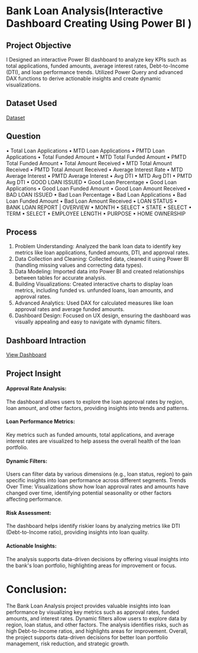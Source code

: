 # Bank Loan Analysis(Interactive Dashboard Creating Using Power BI )

## Project Objective
I Designed an interactive Power BI dashboard to analyze key KPIs such as total applications, funded amounts, average interest rates, Debt-to-Income (DTI), and loan performance trends. Utilized Power Query and advanced DAX functions to derive actionable insights and create dynamic visualizations.

## Dataset Used
<a href="https://github.com/Aklakh123/Bank-Loan-Ananlysis-Dashboard/blob/main/financial_loan%20(1).csv">Dataset</a>

## Question
•	Total Loan Applications 
•	MTD Loan Applications 
•	PMTD Loan Applications
•	Total Funded Amount 
•	MTD Total Funded Amount
•	PMTD Total Funded Amount
•	Total Amount Received
•	MTD Total Amount Received
•	PMTD Total Amount Received
•	Average Interest Rate
•	MTD Average Interest
•	PMTD Average Interest
•	Avg DTI
•	MTD Avg DTI
•	PMTD Avg DTI
•	GOOD LOAN ISSUED
•	Good Loan Percentage
•	Good Loan Applications
•	Good Loan Funded Amount
•	Good Loan Amount Received
•	BAD LOAN ISSUED
•	Bad Loan Percentage 
•	Bad Loan Applications 
•	Bad Loan Funded Amount 
•	Bad Loan Amount Received
•	LOAN STATUS
•	BANK LOAN REPORT | OVERVIEW
•	MONTH
•	SELECT 
•	STATE
•	SELECT 
•	TERM
•	SELECT 
•	EMPLOYEE LENGTH
•	PURPOSE
•	HOME OWNERSHIP

## Process
1.	Problem Understanding: Analyzed the bank loan data to identify key metrics like loan applications, funded amounts, DTI, and approval rates.
2.	Data Collection and Cleaning: Collected data, cleaned it using Power BI (handling missing values and correcting data types).
3.	Data Modeling: Imported data into Power BI and created relationships between tables for accurate analysis.
4.	Building Visualizations: Created interactive charts to display loan metrics, including funded vs. unfunded loans, loan amounts, and approval rates.
5.	Advanced Analytics: Used DAX for calculated measures like loan approval rates and average funded amounts.
6.	Dashboard Design: Focused on UX design, ensuring the dashboard was visually appealing and easy to navigate with dynamic filters.

## Dashboard Intraction
<a href="https://github.com/Aklakh123/Bank-Loan-Ananlysis-Dashboard/blob/main/project_report.pdf">View Dashboard</a>

## Project Insight 
#### Approval Rate Analysis: 
The dashboard allows users to explore the loan approval rates by region, loan amount, and other factors, providing insights into trends and patterns.
#### Loan Performance Metrics:
Key metrics such as funded amounts, total applications, and average interest rates are visualized to help assess the overall health of the loan portfolio.
#### Dynamic Filters: 
Users can filter data by various dimensions (e.g., loan status, region) to gain specific insights into loan performance across different segments.
Trends Over Time: Visualizations show how loan approval rates and amounts have changed over time, identifying potential seasonality or other factors affecting performance.
#### Risk Assessment:
The dashboard helps identify riskier loans by analyzing metrics like DTI (Debt-to-Income ratio), providing insights into loan quality.
#### Actionable Insights: 
The analysis supports data-driven decisions by offering visual insights into the bank's loan portfolio, highlighting areas for improvement or focus.


# Conclusion: 
The Bank Loan Analysis project provides valuable insights into loan performance by visualizing key metrics such as approval rates, funded amounts, and interest rates. Dynamic filters allow users to explore data by region, loan status, and other factors. The analysis identifies risks, such as high Debt-to-Income ratios, and highlights areas for improvement. Overall, the project supports data-driven decisions for better loan portfolio management, risk reduction, and strategic growth.
